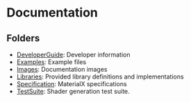 # Documentation

## Folders

- [DeveloperGuide](DeveloperGuide): Developer information
- [Examples](Examples): Example files
- [Images](Images): Documentation images
- [Libraries](Libraries): Provided library definitions and implementations
- [Specification](Specification): MaterialX specifications
- [TestSuite](TestSuite): Shader generation test suite.
